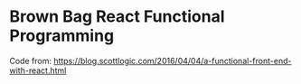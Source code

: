 # Brown Bag React Functional Programming

Code from: https://blog.scottlogic.com/2016/04/04/a-functional-front-end-with-react.html
